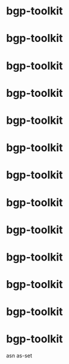 # bgp-toolkit
# bgp-toolkit
# bgp-toolkit
# bgp-toolkit
# bgp-toolkit
# bgp-toolkit
# bgp-toolkit
# bgp-toolkit
# bgp-toolkit
# bgp-toolkit
# bgp-toolkit
# bgp-toolkit
# bgp-toolkit




asn as-set



